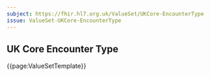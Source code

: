 ```yaml
---
subject: https://fhir.hl7.org.uk/ValueSet/UKCore-EncounterType
issue: ValueSet-UKCore-EncounterType
---
```

## UK Core Encounter Type

{{page:ValueSetTemplate}}